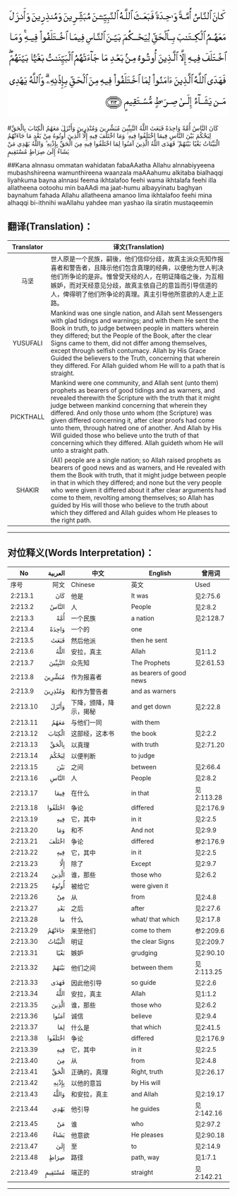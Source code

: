 ![002:213](images/002_213.gif)

#كَانَ النَّاسُ أُمَّةً وَاحِدَةً فَبَعَثَ اللَّهُ النَّبِيِّينَ مُبَشِّرِينَ وَمُنْذِرِينَ وَأَنْزَلَ مَعَهُمُ الْكِتَابَ بِالْحَقِّ لِيَحْكُمَ بَيْنَ النَّاسِ فِيمَا اخْتَلَفُوا فِيهِ ۚ وَمَا اخْتَلَفَ فِيهِ إِلَّا الَّذِينَ أُوتُوهُ مِنْ بَعْدِ مَا جَاءَتْهُمُ الْبَيِّنَاتُ بَغْيًا بَيْنَهُمْ ۖ فَهَدَى اللَّهُ الَّذِينَ آمَنُوا لِمَا اخْتَلَفُوا فِيهِ مِنَ الْحَقِّ بِإِذْنِهِ ۗ وَاللَّهُ يَهْدِي مَنْ يَشَاءُ إِلَىٰ صِرَاطٍ مُسْتَقِيمٍ 

##Kana alnnasu ommatan wahidatan fabaAAatha Allahu alnnabiyyeena mubashshireena wamunthireena waanzala maAAahumu alkitaba bialhaqqi liyahkuma bayna alnnasi feema ikhtalafoo feehi wama ikhtalafa feehi illa allatheena ootoohu min baAAdi ma jaat-humu albayyinatu baghyan baynahum fahada Allahu allatheena amanoo lima ikhtalafoo feehi mina alhaqqi bi-ithnihi waAllahu yahdee man yashao ila siratin mustaqeemin 

## 翻译(Translation)：

| Translator | 译文(Translation)                                            |
| :--------: | ------------------------------------------------------------ |
|    马坚    | 世人原是一个民族，嗣後，他们信仰分歧，故真主派众先知作报喜者和警告者，且降示他们包含真理的经典，以便他为世人判决他们所争论的是非。惟曾受天经的人，在明证降临之後，为互相嫉妒，而对天经意见分歧，故真主依自己的意旨而引导信道的人，俾得明了他们所争论的真理。真主引导他所意欲的人走上正路。 |
|  YUSUFALI  | Mankind was one single nation, and Allah sent Messengers with glad tidings and warnings; and with them He sent the Book in truth, to judge between people in matters wherein they differed; but the People of the Book, after the clear Signs came to them, did not differ among themselves, except through selfish contumacy. Allah by His Grace Guided the believers to the Truth, concerning that wherein they differed. For Allah guided whom He will to a path that is straight. |
| PICKTHALL  | Mankind were one community, and Allah sent (unto them) prophets as bearers of good tidings and as warners, and revealed therewith the Scripture with the truth that it might judge between mankind concerning that wherein they differed. And only those unto whom (the Scripture) was given differed concerning it, after clear proofs had come unto them, through hatred one of another. And Allah by His Will guided those who believe unto the truth of that concerning which they differed. Allah guideth whom He will unto a straight path. |
|   SHAKIR   | (All) people are a single nation; so Allah raised prophets as bearers of good news and as warners, and He revealed with them the Book with truth, that it might judge between people in that in which they differed; and none but the very people who were given it differed about it after clear arguments had come to them, revolting among themselves; so Allah has guided by His will those who believe to the truth about which they differed and Allah guides whom He pleases to the right path. |

---

## 对位释义(Words Interpretation)：

| No   | العربية | 中文    | English | 曾用词 |
| ---- | ------: | ------- | ------- | ------ |
| 序号 |    阿文 | Chinese | 英文    | Used   |
| 2:213.1  | كَانَ     | 他是                   | It was                  | 见2:75.6   |
| 2:213.2  | النَّاسُ   | 人                     | People                  | 见2:8.2    |
| 2:213.3  | أُمَّةً     | 一个民族               | a nation                | 见2:128.7  |
| 2:213.4  | وَاحِدَةً   | 一个的                 | one                     |            |
| 2:213.5  | فَبَعَثَ    | 然后他派               | then he sent            |            |
| 2:213.6  | اللَّهُ    | 安拉，真主             | Allah                   | 见1:1.2    |
| 2:213.7  | النَّبِيِّينَ | 众先知                 | The Prophets            | 见2:61.53  |
| 2:213.8  | مُبَشِّرِينَ  | 作为报喜者             | as bearers of good news |            |
| 2:213.9  | وَمُنْذِرِينَ | 和作为警告者           | and as warners          |            |
| 2:213.10 | وَأَنْزَلَ   | 下降，颁降，降示，揭秘 | and get down            | 见2:22.8   |
| 2:213.11 | مَعَهُمُ    | 与他们一同             | with them               |            |
| 2:213.12 | الْكِتَابَ  | 这部经，这本书         | the book                | 见2:2.2    |
| 2:213.13 | بِالْحَقِّ   | 以真理                 | with truth              | 见2:71.20  |
| 2:213.14 | لِيَحْكُمَ   | 以便判断               | to judge                |            |
| 2:213.15 | بَيْنَ     | 之间                   | between                 | 见2:66.4   |
| 2:213.16 | النَّاسِ   | 人                     | People                  | 见2:8.2    |
| 2:213.17 | فِيمَا    | 在什么                 | in that                 | 见2:113.28 |
| 2:213.18 | اخْتَلَفُوا | 争论                   | differed                | 见2:176.9  |
| 2:213.19 | فِيهِ     | 它，其中               | in it                   | 见2:2.5    |
| 2:213.20 | وَمَا     | 和不                   | And not                 | 见2:9.9    |
| 2:213.21 | اخْتَلَفَ   | 争论                   | differed                | 参2:176.9  |
| 2:213.22 | فِيهِ     | 它，其中               | in it                   | 见2:2.5    |
| 2:213.23 | إِلَّا     | 除了                   | Except                  | 见2:9.7    |
| 2:213.24 | الَّذِينَ   | 谁，那些               | those who               | 见2:6.2    |
| 2:213.25 | أُوتُوهُ   | 被给它                 | were given it           |            |
| 2:213.26 | مِنْ      | 从                     | from                    | 见2:4.8    |
| 2:213.27 | بَعْدِ     | 之后                   | after                   | 见2:27.6   |
| 2:213.28 | مَا      | 什么                   | what/ that which        | 见2:17.8   |
| 2:213.29 | جَاءَتْهُمُ  | 来至他们               | come to them            | 参2:209.6  |
| 2:213.30 | الْبَيِّنَاتُ | 明证                   | the clear Signs         | 见2:209.7  |
| 2:213.31 | بَغْيًا    | 嫉妒                   | grudging                | 见2:90.10  |
| 2:213.32 | بَيْنَهُمْ   | 他们之间               | between them            | 见2:113.25 |
| 2:213.33 | فَهَدَى    | 因此他引导             | so guide                | 见2:2.6    |
| 2:213.34 | اللَّهُ    | 安拉，真主             | Allah                   | 见1:1.2    |
| 2:213.35 | الَّذِينَ   | 谁，那些               | those who               | 见2:6.2    |
| 2:213.36 | آمَنُوا   | 诚信                   | believe                 | 见2:9.4    |
| 2:213.37 | لِمَا     | 什么是                 | that which              | 见2:41.5   |
| 2:213.38 | اخْتَلَفُوا | 争论                   | differed                | 见2:176.9  |
| 2:213.39 | فِيهِ     | 它，其中               | in it                   | 见2:2.5    |
| 2:213.40 | مِنَ      | 从                     | from                    | 见2:4.8    |
| 2:213.41 | الْحَقِّ    | 正确的，真理           | Right, truth            | 见2:26.17  |
| 2:213.42 | بِإِذْنِهِ   | 以他的意旨             | by His will             |            |
| 2:213.43 | وَاللَّهُ   | 和安拉，真主           | and Allah               | 见2:19.17  |
| 2:213.44 | يَهْدِي    | 他引导                 | he guides               | 见2:142.16 |
| 2:213.45 | مَنْ      | 谁                     | who                     | 见2:97.2   |
| 2:213.46 | يَشَاءُ    | 他意欲                 | He pleases              | 见2:90.18  |
| 2:213.47 | إِلَىٰ     | 至                     | to                      | 见2:14.9   |
| 2:213.48 | صِرَاطٍ    | 路径                   | path, way               | 见1:7.1    |
| 2:213.49 | مُسْتَقِيمٍ  | 端正的                 | straight                | 见2:142.21 |

---

